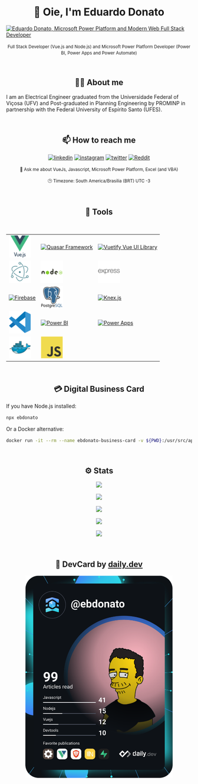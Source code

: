 <p>
    <h1 align="center">
        <b>
            👋 Oie, I'm Eduardo Donato
        </b>
    </h1>
</p>

[![Eduardo Donato, Microsoft Power Platform and Modern Web Full Stack Developer](https://pimp-my-readme.webapp.io/pimp-my-readme/wavy-banner?subtitle=Microsoft%20Power%20Platform%20and%20Modern%20Web%20Full%20Stack%20Developer&title=ebdonato)](https://pimp-my-readme.webapp.io)

<p align="center">
    <small>
        Full Stack Developer (Vue.js and Node.js) and Microsoft Power Platform Developer (Power BI, Power Apps and Power Automate)
    </small>
</p>

<br/>

<p>
    <h2 align="center">
        <b>
            🙍‍♂️ About me
        </b>
    </h2>
</p>

I am an Electrical Engineer graduated from the Universidade Federal of Viçosa (UFV) and Post-graduated in Planning Engineering by PROMINP in partnership with the Federal University of Espírito Santo (UFES).

<br/>

<p>
    <h2 align="center">
        <b>
            📫 How to reach me
        </b>
    </h2>
</p>

<p align="center">
    <a href="https://www.linkedin.com/in/ebdonato/" target="_blank"><img src='https://pimp-my-readme.webapp.io/pimp-my-readme/social-media?social=LinkedIn' alt='linkedin' height='60'></a>
    <a href="https://www.instagram.com/ebdonato/" target="_blank"><img src='https://pimp-my-readme.webapp.io/pimp-my-readme/social-media?social=Instagram' alt='instagram' height='60'></a>
    <a href="https://twitter.com/ebdonato" target="_blank"><img src='https://pimp-my-readme.webapp.io/pimp-my-readme/social-media?social=Twitter' alt='twitter' height='60'></a>
    <a href="https://www.reddit.com/user/ebdonato" target="_blank"><img src='https://pimp-my-readme.webapp.io/pimp-my-readme/social-media?social=Reddit' alt='Reddit' height='60'></a>
</p>

<p align="center">
    <small>
        💬 Ask me about VueJs, Javascript, Microsoft Power Platform, Excel (and VBA)
    </small>
</p>

<p align="center">
    <small>
        🕒 Timezone: South America/Brasília (BRT) UTC -3
    </small>
</p>

<br/>

<p>
    <h2 align="center">
        <b>
            🧰 Tools
        </b>
    </h2>
</p>

<br/>

<table border="0" cellpadding="5" cellspacing="15" align="center">
	<tbody>
		<tr>
			<td><a href="https://vuejs.org" target="_blank"><img src="https://raw.githubusercontent.com/devicons/devicon/master/icons/vuejs/vuejs-original-wordmark.svg" alt='Vue.js' height='60'></a></td>
			<td><a href="https://quasar.dev/" target="_blank"><img src="https://cdn.quasar.dev/logo/svg/quasar-logo.svg" alt='Quasar Framework' height='60'></a></td>
			<td><a href="https://vuetifyjs.com/" target="_blank"><img src="https://bestofjs.org/logos/vuetify.svg" alt='Vuetify Vue UI Library' height='60'></a></td>
		</tr>
		<tr>
			<td><a href="https://www.electronjs.org" target="_blank"><img src="https://raw.githubusercontent.com/devicons/devicon/master/icons/electron/electron-original.svg" alt='Electron' height='60'></a></td>
			<td><a href="https://nodejs.org" target="_blank"><img src="https://raw.githubusercontent.com/devicons/devicon/master/icons/nodejs/nodejs-original-wordmark.svg" alt=' Node.js' height='60'></a></td>
			<td><a href="https://expressjs.com" target="_blank"><img src="https://raw.githubusercontent.com/devicons/devicon/master/icons/express/express-original-wordmark.svg" alt='Express' height='60'></a></td>
		</tr>
		<tr>
			<td><a href="https://firebase.google.com/" target="_blank"><img src="https://www.vectorlogo.zone/logos/firebase/firebase-icon.svg" alt='Firebase' height='60'></a></td>
			<td><a href="https://www.postgresql.org" target="_blank"><img src="https://raw.githubusercontent.com/devicons/devicon/master/icons/postgresql/postgresql-original-wordmark.svg" alt='PostgreSQL' height='60'></a></td>
			<td><a href="https://knexjs.org" target="_blank"><img src="https://github.com/knex/documentation/raw/gh-pages/assets/favicons/android-chrome-192x192.png" alt='Knex.js' height='60'></a></td>
		</tr>
        <tr>
			<td><a href="https://code.visualstudio.com/" target="_blank"><img src="https://raw.githubusercontent.com/devicons/devicon/master/icons/vscode/vscode-original.svg" alt='VS Code' height='60'></a></td>
            <td><a href="https://powerbi.microsoft.com/" target="_blank"><img src="https://img.icons8.com/color/48/000000/power-bi.png" alt='Power BI' height='60'></a></td>
            <td><a href="https://powerapps.microsoft.com/" target="_blank"><img src="https://img.icons8.com/fluency/48/000000/microsoft-power-apps-2020.png" alt='Power Apps' height='60'></a></td>
		</tr>
        <tr>
            <td><a href="https://www.docker.com/" target="_blank"><img src="https://raw.githubusercontent.com/devicons/devicon/master/icons/docker/docker-original.svg" alt='Javascript' height='60'></a></td>
            <td><a href="https://developer.mozilla.org/en-US/docs/Web/JavaScript" target="_blank"><img src="https://raw.githubusercontent.com/devicons/devicon/master/icons/javascript/javascript-original.svg" alt='Javascript' height='60'></a></td>
            <td></td>
        </tr>
	</tbody>
</table>

<br/>

<p>
    <h2 align="center">
        <b>
            💳 Digital Business Card
        </b>
    </h2>
</p>

If you have Node.js installed:

```bash
npx ebdonato
```

Or a Docker alternative:

```bash
docker run -it --rm --name ebdonato-business-card -v ${PWD}:/usr/src/app -w /usr/src/app node:14 npx ebdonato
```

<br/>

<p>
    <h2 align="center">
        <b>
            ⚙ Stats
        </b>
    </h2>
</p>

<p align="center">
    <img src="https://gpvc.arturio.dev/ebdonato" />
</p>

<p align="center">
    <img src="https://github-readme-stats.vercel.app/api?username=ebdonato&theme=merko&show_icons=true" width="450"/>
</p>

<p align="center">
    <img src="https://github-readme-stats.vercel.app/api/top-langs/?username=ebdonato&layout=compact&theme=merko" width="450" />
</p>

<p align="center">
    <img src="https://github-readme-stats.vercel.app/api/wakatime?username=ebdonato&theme=merko" width="450" />
</p>

<p align="center">
    <img src="https://activity-graph.herokuapp.com/graph?username=ebdonato" />
</p>

<br />

<p>
    <h2 align="center">
        <b>
            📖 DevCard by <a href="https://app.daily.dev/" target="_blank">daily.dev</a>
        </b>
    </h2>
</p>

<p align="center">
    <a href="https://app.daily.dev/DailyDevTips" target="_blank"><img src="./devcard.svg" width="400" alt="Eduardo Donato's Dev Card"/></a>
</p>
